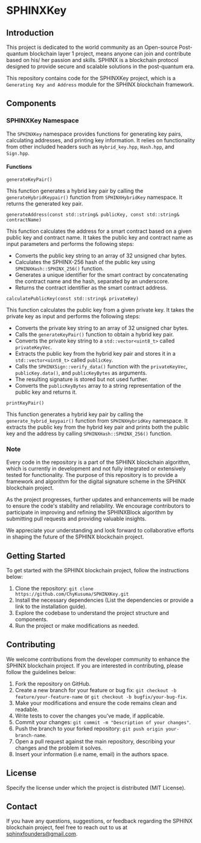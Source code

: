 # SPHINXKey

## Introduction

This project is dedicated to the world community as an Open-source Post-quantum blockchain layer 1 project, means anyone can join and contribute based on his/ her passion and skills. SPHINX is a blockchain protocol designed to provide secure and scalable solutions in the post-quantum era.

This repository contains code for the SPHINXKey project, which is a `Generating Key and Address` module for the SPHINX blockchain framework.

## Components

### SPHINXKey Namespace

The `SPHINXKey` namespace provides functions for generating key pairs, calculating addresses, and printing key information. It relies on functionality from other included headers such as `Hybrid_key.hpp`, `Hash.hpp`, and `Sign.hpp`.

#### Functions

`generateKeyPair()`

This function generates a hybrid key pair by calling the `generateHybridKeypair()` function from `SPHINXHybridKey` namespace. It returns the generated key pair.

`generateAddress(const std::string& publicKey, const std::string& contractName)`

This function calculates the address for a smart contract based on a given public key and contract name. It takes the public key and contract name as input parameters and performs the following steps:

- Converts the public key string to an array of 32 unsigned char bytes.
- Calculates the SPHINX-256 hash of the public key using `SPHINXHash::SPHINX_256()` function.
- Generates a unique identifier for the smart contract by concatenating the contract name and the hash, separated by an underscore.
- Returns the contract identifier as the smart contract address.

`calculatePublicKey(const std::string& privateKey)`

This function calculates the public key from a given private key. It takes the private key as input and performs the following steps:

- Converts the private key string to an array of 32 unsigned char bytes.
- Calls the `generateKeyPair()` function to obtain a hybrid key pair.
- Converts the private key string to a `std::vector<uint8_t>` called `privateKeyVec`.
- Extracts the public key from the hybrid key pair and stores it in a `std::vector<uint8_t>` called `publicKey`.
- Calls the `SPHINXSign::verify_data()` function with the `privateKeyVec`, `publicKey.data()`, and `publicKeyBytes` as arguments.
- The resulting signature is stored but not used further.
- Converts the `publicKeyBytes` array to a string representation of the public key and returns it.

`printKeyPair()`

This function generates a hybrid key pair by calling the `generate_hybrid_keypair()` function from `SPHINXHybridKey` namespace.
It extracts the public key from the hybrid key pair and prints both the public key and the address by calling `SPHINXHash::SPHINX_256()` function.


### Note

Every code in the repository is a part of the SPHINX blockchain algorithm, which is currently in development and not fully integrated or extensively tested for functionality. The purpose of this repository is to provide a framework and algorithm for the digital signature scheme in the SPHINX blockchain project.

As the project progresses, further updates and enhancements will be made to ensure the code's stability and reliability. We encourage contributors to participate in improving and refining the SPHINXBlock algorithm by submitting pull requests and providing valuable insights.

We appreciate your understanding and look forward to collaborative efforts in shaping the future of the SPHINX blockchain project.


## Getting Started
To get started with the SPHINX blockchain project, follow the instructions below:

1. Clone the repository: `git clone https://github.com/ChyKusuma/SPHINXKey.git`
2. Install the necessary dependencies (List the dependencies or provide a link to the installation guide).
3. Explore the codebase to understand the project structure and components.
4. Run the project or make modifications as needed.


## Contributing
We welcome contributions from the developer community to enhance the SPHINX blockchain project. If you are interested in contributing, please follow the guidelines below:

1. Fork the repository on GitHub.
2. Create a new branch for your feature or bug fix: `git checkout -b feature/your-feature-name` or `git checkout -b bugfix/your-bug-fix`.
3. Make your modifications and ensure the code remains clean and readable.
4. Write tests to cover the changes you've made, if applicable.
5. Commit your changes: `git commit -m "Description of your changes"`.
6. Push the branch to your forked repository: `git push origin your-branch-name`.
7. Open a pull request against the main repository, describing your changes and the problem it solves.
8. Insert your information (i.e name, email) in the authors space.

## License
Specify the license under which the project is distributed (MIT License).

## Contact
If you have any questions, suggestions, or feedback regarding the SPHINX blockchain project, feel free to reach out to us at [sphinxfounders@gmail.com](mailto:sphinxfounders@gmail.com).
